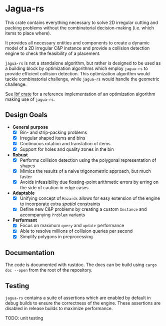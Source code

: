 # Jagua-rs

This crate contains everything necessary to solve 2D irregular cutting and packing problems without the combinatorial decision-making (i.e. which items to place where).

It provides all necessary entities and components to create a dynamic model of a 2D irregular C&P instance and provide a collision detection engine to check the feasibility of a placement.

`jagua-rs` is not a standalone algorithm, but rather is designed to be used as a building block by optimization algorithms which employ `jagua-rs` to provide efficient collision detection.
This optimization algorithm would tackle combinatorial challenge, while `jagua-rs` would handle the geometric challenge.

See [lbf crate](../lbf) for a reference implementation of an optimization algorithm making use of `jagua-rs`.

## Design Goals

- **General purpose** 
  - [x] Bin- and strip-packing problems
  - [x] Irregular shaped items and bins
  - [x] Continuous rotation and translation of items
  - [x] Support for holes and quality zones in the bin
- **Robust**
  - [x] Performs collision detection using the polygonal representation of shapes
  - [x] Mimics the results of a naive trigonometric approach, but much faster
  - [x] Avoids infeasibility due floating-point arithmetic errors by erring on the side of caution in edge cases
- **Adaptable** 
  - [x] Unifying concept of `Hazards` allows for easy extension of the engine to incorporate extra *spatial* constraints
  - [x] Define new C&P problems by creating a custom `Instance` and accompanying `Problem` variants
- **Performant**
  - [x] Focus on maximum `query` and `update` performance
  - [x] Able to resolve millions of collision queries per second
  - [x] Simplify polygons in preprocessing

## Documentation

The code is documented with rustdoc.
The docs can be build using `cargo doc --open` from the root of the repository.

## Testing

`jagua-rs` contains a suite of assertions which are enabled by default in debug builds to ensure the correctness of the engine.
These assertions are disabled in release builds to maximize performance.

TODO: unit testing
